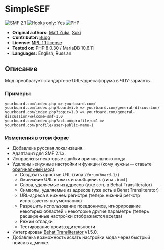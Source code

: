 # SimpleSEF

![SMF 2.1](https://img.shields.io/badge/SMF-2.1-ed6033.svg?style=flat)
![Hooks only: Yes](https://img.shields.io/badge/Hooks%20only-YES-blue)
![PHP](https://img.shields.io/badge/PHP-^7.4-blue.svg?style=flat)

- **Original authors:** [Matt Zuba](https://bitbucket.org/mattzuba/), [Suki](https://github.com/MissAllSunday)
- **Contributor:** [Bugo](https://dragomano.ru/reviews/simplesef)
- **License:** [MPL 1.1 license](https://www.mozilla.org/en-US/MPL/1.1/)
- **Tested on:** PHP 8.0.30 / MariaDB 10.6.11
- **Languages:** English, Russian

## Описание

Мод преобразует стандартные URL-адреса форума в ЧПУ-варианты.

### Примеры:

```
yourboard.com/index.php => yourboard.com/
yourboard.com/index.php?board=1.0 => yourboard.com/general-discussion/
yourboard.com/index.php?topic=1.0 => yourboard.com/general-discussion/welcome-smf-1.0
yourboard.com/index.php?action=profile;u=1 => yourboard.com/profile/user-public-name-1
```

### Изменения в этом форке

- Добавлена русская локализация.
- Адаптация для SMF 2.1.x.
- Исправлены некоторые ошибки оригинального мода.
- Удалены ненужные настройки и функции (кому нужны — ставьте [оригинальный мод](https://github.com/MissAllSunday/SimpleSEF)):
  - Создавать простые URL (типа `/forum/board-1/`)
  - Окончание URL в темах и сообщениях (типа `.html`)
  - Слова, удаляемые из адресов (уже есть в Behat Transliterator)
  - Символы, удаляемые из адресов (уже есть в Behat Transliterator)
  - URL-адреса в нижнем регистре (теперь нижний регистр используется по умолчанию)
  - Разрешить использование псевдонимов, игнорирование некоторых областей и некоторые другие параметры (теперь расширенные настройки отображаются всегда)
  - Режим отладки
  - Тестирование производительности
- Интегрирован [Behat Transliterator](https://github.com/Behat/Transliterator) v1.5.0.
- Добавлена возможность искать настройки мода через быстрый поиск в админке.
